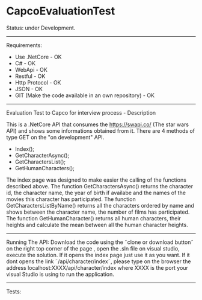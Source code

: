 # CapcoEvaluationTest
Status: under Development.
____________________________________________________________________________________________________________________
Requirements:
- Use .NetCore - OK
- C# - OK
- WebApi - OK
- Restful - OK
- Http Protocol - OK
- JSON - OK
- GIT (Make the code available in an own repository) - OK 
___________________________________________________________________________________________________________________
Evaluation Test to Capco for interview process - Description

This is a .NetCore API that consumes the https://swapi.co/ (The star wars API) and shows some informations obtained from it.
There are 4 methods of type GET on the "on development" API.
  - Index();
  - GetCharacterAsync();
  - GetCharactersList();
  - GetHumanCharacters();
  
  The index page was designed to make easier the calling of the functions described above. The function GetCharactersAsync() returns
  the character id, the character name, the year of birth if availabe and the names of the movies this character has participated. The 
  function GetCharactersListByName() returns all the characters ordered by name and shows between the character name, the number of films 
  has participated. The function GetHumanCharacter() returns all human characters, their heights and calculate the mean between all the
  human character heights.
  ____________________________________________________________________________________________________________________________
  Running The API:
  Download the code using the ˜clone or download button˜ on the right top corner of the page , open the .sln file on visual studio, execute the solution. If it opens the index page just use it as you want.
  If it dont opens the link ˜/api/character/index˜, please type on the browser the address localhost:XXXX/api/character/index
  where XXXX is the port your visual Studio is using to run the application.
____________________________________________________________________________________________________________________________
  Tests:

